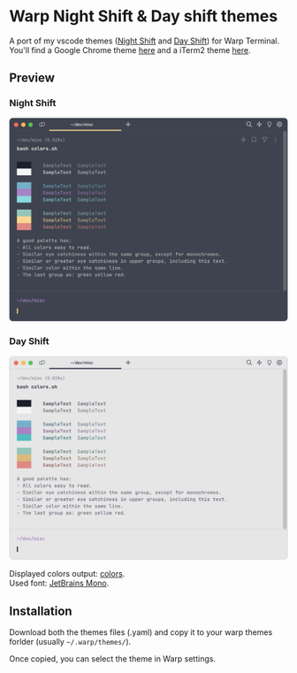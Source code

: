 # Warp Night Shift & Day shift themes

A port of my vscode themes ([Night Shift](https://github.com/Jean-Tinland/vscode-theme-desaturated) and [Day Shift](https://github.com/Jean-Tinland/vscode-theme-day-shift)) for Warp Terminal.\
You'll find a Google Chrome theme [here](https://github.com/Jean-Tinland/chrome-theme-desaturated) and a iTerm2 theme [here](https://github.com/Jean-Tinland/iTerm2-theme-desaturated).

## Preview

### Night Shift

![dark preview](./preview-dark.png)

### Day Shift

![light preview](./preview-light.png)

Displayed colors output: [colors](https://gitlab.com/es20490446e/colors).\
Used font: [JetBrains Mono](https://www.jetbrains.com/lp/mono/).

## Installation

Download both the themes files (.yaml) and copy it to your warp themes forlder (usually `~/.warp/themes/`).

Once copied, you can select the theme in Warp settings.

